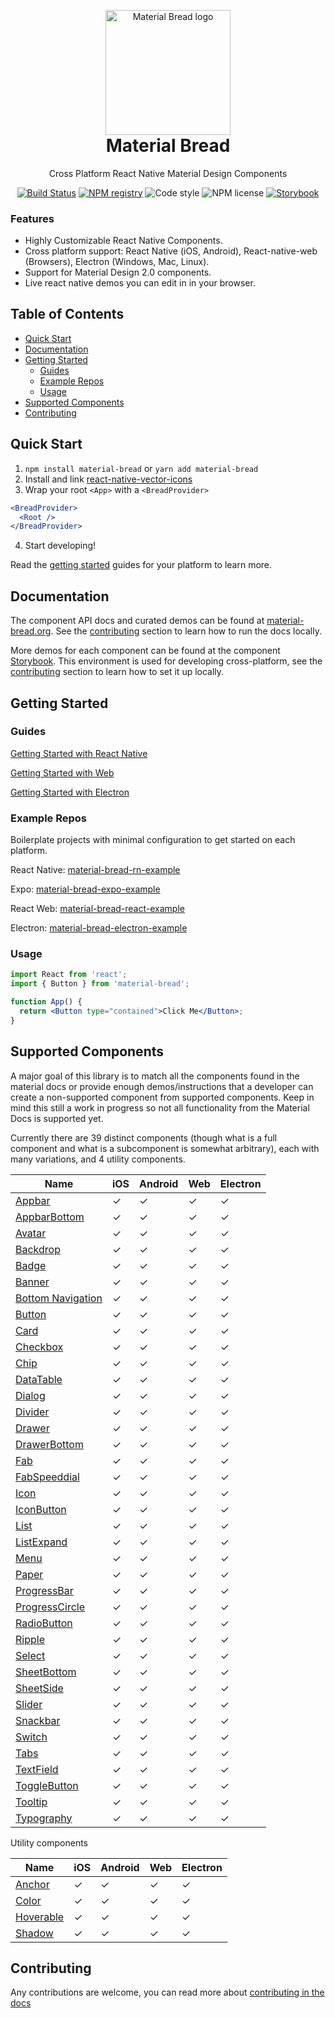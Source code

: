 <p align="center" style="margin-bottom: 0px !important;">
  <img width="200" src="http://material-bread.org/logo-shadow.svg" alt="Material Bread logo" align="center">
</p>
<h1 align="center" style="margin-top: 0px;">Material Bread</h1>


  
<p align="center" >Cross Platform React Native Material Design Components</p>

<div align="center" >

[![Build Status](https://img.shields.io/travis/codypearce/material-bread/master.svg?style=for-the-badge)](https://travis-ci.org/codypearce/material-bread) [![NPM registry](https://img.shields.io/npm/v/material-bread.svg?style=for-the-badge)](https://www.npmjs.com/package/material-bread) ![Code style](https://img.shields.io/badge/code_style-prettier-ff69b4.svg?style=for-the-badge) ![NPM license](https://img.shields.io/badge/license-mit-red.svg?style=for-the-badge) [![Storybook](https://cdn.jsdelivr.net/gh/storybooks/brand@master/badge/badge-storybook.svg?style=for-the-badge)](https://codypearce.github.io/material-bread/)

</div>

### Features

* Highly Customizable React Native Components.
* Cross platform support: React Native (iOS, Android), React-native-web (Browsers), Electron (Windows, Mac, Linux).
* Support for Material Design 2.0 components.
* Live react native demos you can edit in in your browser.


## Table of Contents
* [Quick Start](#quick-start)
* [Documentation](#documentation)
* [Getting Started](#getting-started)
  * [Guides](#guides)
  * [Example Repos](#example-repos)
  * [Usage](#usage)
* [Supported Components](#supported-components)
* [Contributing](#contributing)

## Quick Start

1. `npm install material-bread` or `yarn add material-bread`
2. Install and link [react-native-vector-icons](https://github.com/oblador/react-native-vector-icons)
3. Wrap your root `<App>` with a `<BreadProvider>`
```jsx
<BreadProvider>
  <Root />
</BreadProvider>
```
4. Start developing!

Read the [getting started](#getting-started) guides for your platform to learn more.

## Documentation

The component API docs and curated demos can be found at [material-bread.org](https://material-bread.org). See the [contributing](#contributing) section to learn how to run the docs locally.

More demos for each component can be found at the component [Storybook](https://codypearce.github.io/material-bread/). This environment is used for developing cross-platform, see the [contributing](#contributing) section to learn how to set it up locally.

## Getting Started

### Guides

[Getting Started with React Native](http://material-bread.org/getting-started/react-native)

[Getting Started with Web](http://material-bread.org/getting-started/web)

[Getting Started with Electron](http://material-bread.org/getting-started/electron)

### Example Repos
Boilerplate projects with minimal configuration to get started on each platform.

React Native: [material-bread-rn-example](https://github.com/codypearce/material-bread-rn-example)

Expo: [material-bread-expo-example](https://github.com/codypearce/material-bread-expo-example)

React Web: [material-bread-react-example](https://github.com/codypearce/material-bread-react-example)

Electron: [material-bread-electron-example](https://github.com/codypearce/material-bread-electron-example)

### Usage

```jsx
import React from 'react';
import { Button } from 'material-bread';

function App() {
  return <Button type="contained">Click Me</Button>;
}
```



## Supported Components
A major goal of this library is to match all the components found in the material docs or provide enough demos/instructions that a developer can create a non-supported component from supported components. Keep in mind this still a work in progress so not all functionality from the Material Docs is supported yet. 

Currently there are 39 distinct components (though what is a full component and what is a subcomponent is somewhat arbitrary), each with many variations, and 4 utility components.

| Name                                                                         | iOS | Android | Web | Electron |
|------------------------------------------------------------------------------|-----|---------|-----|----------|
| [Appbar](https://material-bread.org/components/appbar)                       | ✓   | ✓       | ✓   | ✓        |
| [AppbarBottom](https://material-bread.org/components/appbar-bottom)          | ✓   | ✓       | ✓   | ✓        |
| [Avatar](https://material-bread.org/components/avatar)                       | ✓   | ✓       | ✓   | ✓        |
| [Backdrop](https://material-bread.org/components/backdrop)                   | ✓   | ✓       | ✓   | ✓        |
| [Badge](https://material-bread.org/components/badge)                         | ✓   | ✓       | ✓   | ✓        |
| [Banner](https://material-bread.org/components/banner)                       | ✓   | ✓       | ✓   | ✓        |
| [Bottom Navigation](https://material-bread.org/components/bottom-navigation) | ✓   | ✓       | ✓   | ✓        |
| [Button](https://material-bread.org/components/button)                       | ✓   | ✓       | ✓   | ✓        |
| [Card](https://material-bread.org/components/card)                           | ✓   | ✓       | ✓   | ✓        |
| [Checkbox](https://material-bread.org/components/checkbox)                   | ✓   | ✓       | ✓   | ✓        |
| [Chip](https://material-bread.org/components/chip)                           | ✓   | ✓       | ✓   | ✓        |
| [DataTable](https://material-bread.org/components/datatable)                 | ✓   | ✓       | ✓   | ✓        |
| [Dialog](https://material-bread.org/components/dialog)                       | ✓   | ✓       | ✓   | ✓        |
| [Divider](https://material-bread.org/components/divider)                     | ✓   | ✓       | ✓   | ✓        |
| [Drawer](https://material-bread.org/components/drawer)                       | ✓   | ✓       | ✓   | ✓        |
| [DrawerBottom](https://material-bread.org/components/drawer-bottom)          | ✓   | ✓       | ✓   | ✓        |
| [Fab](https://material-bread.org/components/fab)                             | ✓   | ✓       | ✓   | ✓        |
| [FabSpeeddial](https://material-bread.org/components/fab-speeddial)          | ✓   | ✓       | ✓   | ✓        |
| [Icon](https://material-bread.org/components/icon)                           | ✓   | ✓       | ✓   | ✓        |
| [IconButton](https://material-bread.org/components/iconbutton)               | ✓   | ✓       | ✓   | ✓        |
| [List](https://material-bread.org/components/list)                           | ✓   | ✓       | ✓   | ✓        |
| [ListExpand](https://material-bread.org/components/list-expand)              | ✓   | ✓       | ✓   | ✓        |
| [Menu](https://material-bread.org/components/menu)                           | ✓   | ✓       | ✓   | ✓        |
| [Paper](https://material-bread.org/components/paper)                         | ✓   | ✓       | ✓   | ✓        |
| [ProgressBar](https://material-bread.org/components/progress-bar)            | ✓   | ✓       | ✓   | ✓        |
| [ProgressCircle](https://material-bread.org/components/progress-circle)      | ✓   | ✓       | ✓   | ✓        |
| [RadioButton](https://material-bread.org/components/radiobutton)             | ✓   | ✓       | ✓   | ✓        |
| [Ripple](https://material-bread.org/components/ripple)                       | ✓   | ✓       | ✓   | ✓        |
| [Select](https://material-bread.org/components/select)                       | ✓   | ✓       | ✓   | ✓        |
| [SheetBottom](https://material-bread.org/components/sheet-bottom)            | ✓   | ✓       | ✓   | ✓        |
| [SheetSide](https://material-bread.org/components/sheet-side)                | ✓   | ✓       | ✓   | ✓        |
| [Slider](https://material-bread.org/components/slider)                       | ✓   | ✓       | ✓   | ✓        |
| [Snackbar](https://material-bread.org/components/snackbar)                   | ✓   | ✓       | ✓   | ✓        |
| [Switch](https://material-bread.org/components/switch)                       | ✓   | ✓       | ✓   | ✓        |
| [Tabs](https://material-bread.org/components/tabs)                           | ✓   | ✓       | ✓   | ✓        |
| [TextField](https://material-bread.org/components/textfield)                 | ✓   | ✓       | ✓   | ✓        |
| [ToggleButton](https://material-bread.org/components/togglebutton)           | ✓   | ✓       | ✓   | ✓        |
| [Tooltip](https://material-bread.org/components/tooltip)                     | ✓   | ✓       | ✓   | ✓        |
| [Typography](https://material-bread.org/components/typography)               | ✓   | ✓       | ✓   | ✓        |


Utility components

| Name                                                    | iOS | Android | Web | Electron |
|---------------------------------------------------------|-----|---------|-----|----------|
| [Anchor](https://material-bread.org/utils/anchor)       | ✓   | ✓       | ✓   | ✓        |
| [Color](https://material-bread.org/utils/color)         | ✓   | ✓       | ✓   | ✓        |
| [Hoverable](https://material-bread.org/utils/hoverable) | ✓   | ✓       | ✓   | ✓        |
| [Shadow](https://material-bread.org/utils/shadow)       | ✓   | ✓       | ✓   | ✓        |


## Contributing

Any contributions are welcome, you can read more about [contributing in the docs](http://material-bread.org/contributing/library)
